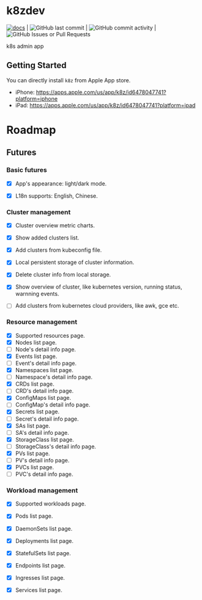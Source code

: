 # k8zdev
[![docs](https://img.shields.io/badge/k8z.dev-docs-red)](https://k8z.dev/docs?_utm=github) | ![GitHub last commit](https://img.shields.io/github/last-commit/k8zdev/k8z) | ![GitHub commit activity](https://img.shields.io/github/commit-activity/t/k8zdev/k8z) | ![GitHub Issues or Pull Requests](https://img.shields.io/github/issues/k8zdev/k8z)




k8s admin app

## Getting Started

You can directly install `k8z` from Apple App store.
- iPhone: https://apps.apple.com/us/app/k8z/id6478047741?platform=iphone
- iPad: https://apps.apple.com/us/app/k8z/id6478047741?platform=ipad


# Roadmap

## Futures

### Basic futures

- [x] App's appearance: light/dark mode.

- [x] L18n supports: English, Chinese.

### Cluster management
- [x] Cluster overview metric charts.

- [x] Show added clusters list.

- [x] Add clusters from kubeconfig file.

- [x] Local persistent storage of cluster information.

- [x] Delete cluster info from local storage.

- [x] Show overview of cluster, like kubernetes version, running status, warnning events.

- [ ] Add clusters from kubernetes cloud providers, like awk, gce etc.


### Resource management

- [x] Supported resources page.
- [x] Nodes list page.
- [ ] Node's detail info page.
- [x] Events list page.
- [ ] Event's detail info page.
- [x] Namespaces list page.
- [ ] Namespace's detail info page.
- [x] CRDs list page.
- [ ] CRD's detail info page.
- [x] ConfigMaps list page.
- [ ] ConfigMap's detail info page.
- [x] Secrets list page.
- [ ] Secret's detail info page.
- [x] SAs list page.
- [ ] SA's detail info page.
- [x] StorageClass list page.
- [ ] StorageClass's detail info page.
- [x] PVs list page.
- [ ] PV's detail info page.
- [x] PVCs list page.
- [ ] PVC's detail info page.

### Workload management

- [x] Supported workloads page.
- [x] Pods list page.
- [x] DaemonSets list page.
- [x] Deployments list page.
- [x] StatefulSets list page.
- [x] Endpoints list page.
- [x] Ingresses list page.
- [x] Services list page.

